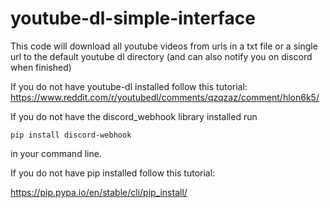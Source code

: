 # youtube-dl-simple-interface
This code will download all youtube videos from urls in a txt file or a single url to the default youtube dl directory (and can also notify you on discord when finished)

If you do not have youtube-dl installed follow this tutorial:
https://www.reddit.com/r/youtubedl/comments/qzqzaz/comment/hlon6k5/

If you do not have the discord_webhook library installed run
```
pip install discord-webhook

```
in your command line.

If you do not have pip installed follow this tutorial:

https://pip.pypa.io/en/stable/cli/pip_install/
